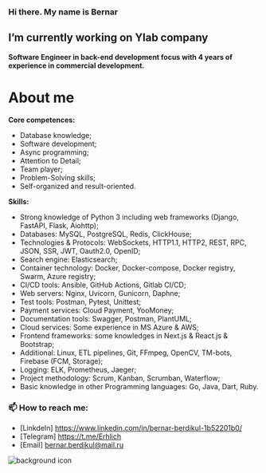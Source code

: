 ### Hi there. My name is Bernar
## I’m currently working on Ylab company

**Software Engineer in back-end development focus with 4 years of experience in commercial development.**

# About me

**Core competences:**
* Database knowledge;
* Software development;
* Async programming;
* Attention to Detail;
* Team player;
* Problem-Solving skills;
* Self-organized and result-oriented.

**Skills:**
* Strong knowledge of Python 3 including web frameworks (Django, FastAPI, Flask, Aiohttp);
* Databases: MySQL, PostgreSQL, Redis, ClickHouse;
* Technologies & Protocols: WebSockets, HTTP1.1, HTTP2, REST, RPC, JSON, SSR, JWT, Oauth2.0, OpenID;
* Search engine: Elasticsearch;
* Container technology: Docker, Docker-compose, Docker registry, Swarm, Azure registry;
* CI/CD tools: Ansible, GitHub Actions, Gitlab CI/CD;
* Web servers: Nginx, Uvicorn, Gunicorn, Daphne;
* Test tools: Postman, Pytest, Unittest;
* Payment services: Cloud Payment, YooMoney;
* Documentation tools: Swagger, Postman, PlantUML;
* Cloud services: Some experience in MS Azure & AWS;
* Frontend frameworks: some knowledges in Next.js & React.js & Bootstrap;
* Additional: Linux, ETL pipelines, Git, FFmpeg, OpenCV, TM-bots, Firebase (FCM, Storage);
* Logging: ELK, Prometheus, Jaeger;
* Project methodology: Scrum, Kanban, Scrumban, Waterflow;
* Basic knowledge in other Programming languages: Go, Java, Dart, Ruby.


### 📫 How to reach me:
* [LinkdeIn] https://www.linkedin.com/in/bernar-berdikul-1b52201b0/
* [Telegram] https://t.me/Erhlich
* [Email] bernar.berdikul@mail.ru

![background icon](https://anitube.neko.run/thumbnail/G73STijLxrPY.png)

<!--
**BernarBerdikul/BernarBerdikul** is a ✨ _special_ ✨ repository because its `README.md` (this file) appears on your GitHub profile.

Here are some ideas to get you started:

- 🔭 I’m currently working on ...
- 🌱 I’m currently learning ...
- 👯 I’m looking to collaborate on ...
- 🤔 I’m looking for help with ...
- 💬 Ask me about ...
- 📫 How to reach me: ...
- 😄 Pronouns: ...
- ⚡ Fun fact: ...
-->
